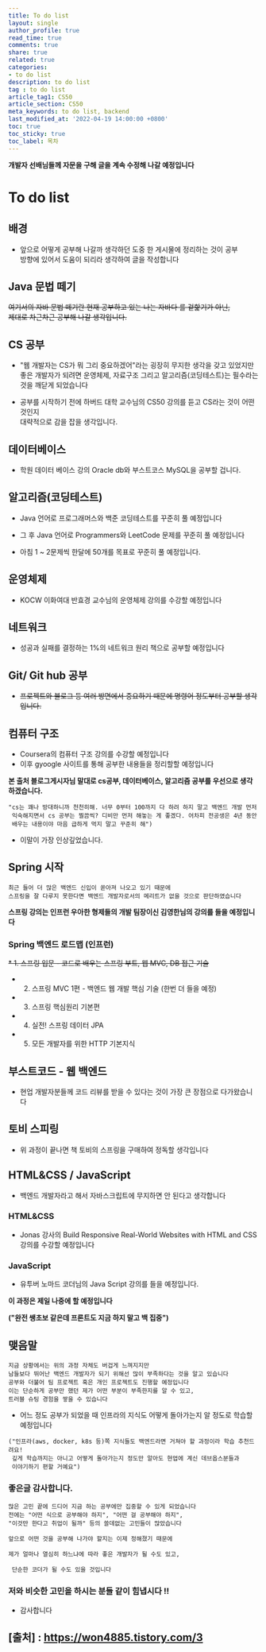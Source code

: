 ```yaml
---
title: To do list 
layout: single
author_profile: true
read_time: true
comments: true
share: true
related: true
categories:
- to do list
description: to do list
tag : to do list
article_tag1: CS50
article_section: CS50
meta_keywords: to do list, backend
last_modified_at: '2022-04-19 14:00:00 +0800'
toc: true
toc_sticky: true
toc_label: 목차
---
```


**개발자 선배님들께 자문을 구해 글을 계속 수정해 나갈 예정입니다**

To do list 
===========

## 배경
* 앞으로 어떻게 공부해 나갈까 생각하던 도중 한 게시물에 정리하는 것이 공부   
  방향에 있어서 도움이 되리라 생각하여 글을 작성합니다

## Java 문법 떼기
~~여기서의 자바 문법 떼기란 현재 공부하고 있는 나는 자바다 를 겉핥기가 아닌,   
제대로 차근차근 공부해 나갈 생각입니다.~~

## CS 공부
* "웹 개발자는 CS가 뭐 그리 중요하겠어"라는 굉장히 무지한 생각을 갖고 있었지만  
   좋은 개발자가 되려면 운영체제, 자료구조 그리고 알고리즘(코딩테스트)는 필수라는   
   것을 깨닫게 되었습니다

* 공부를 시작하기 전에 하버드 대학 교수님의 CS50 강의를 듣고 CS라는 것이 어떤 것인지  
  대략적으로 감을 잡을 생각입니다.

## 데이터베이스

* 학원 데이터 베이스 강의 Oracle db와 부스트코스 MySQL을 공부할 겁니다.

## 알고리즘(코딩테스트)

* Java 언어로 프로그래머스와 백준 코딩테스트를 꾸준히 풀 예정입니다

* 그 후 Java 언어로 Programmers와 LeetCode 문제를 꾸준히 풀 예정입니다

* 아침 1 ~ 2문제씩 한달에 50개를 목표로 꾸준히 풀 예정입니다.

## 운영체제

* KOCW 이화여대 반효경 교수님의 운영체제 강의를 수강할 예정입니다 

## 네트워크

* 성공과 실패를 결정하는 1%의 네트워크 원리 책으로 공부할 예정입니다 

## Git/ Git hub 공부

* ~~프로젝트와 블로그 등 여러 방면에서 중요하기 때문에 명령어 정도부터 공부할 생각입니다.~~

## 컴퓨터 구조

* Coursera의 컴퓨터 구조 강의를 수강할 예정입니다
* 이후 gyoogle 사이트를 통해 공부한 내용들을 정리할할 예정입니다

**본 출처 블로그게시자님 말대로 cs공부, 데이터베이스, 알고리즘 공부를 우선으로 생각하겠습니다.**


```
"cs는 꽤나 방대하니까 천천히해. 너무 0부터 100까지 다 하려 하지 말고 백엔드 개발 먼저  
 익숙해지면서 cs 공부는 찔끔씩? 디비만 먼저 해놓는 게 좋겠다. 어차피 전공생은 4년 동안  
 배우는 내용이야 마음 급하게 먹지 말고 꾸준히 해")
```

* 이말이 가장 인상깊었습니다.
 

## Spring 시작

```
최근 들어 더 많은 백엔드 신입이 쏟아져 나오고 있기 때문에
스프링을 잘 다루지 못한다면 백엔드 개발자로서의 메리트가 없을 것으로 판단하였습니다
```
 

**스프링 강의는 인프런 우아한 형제들의 개발 팀장이신 김영한님의 강의를 들을 예정입니다**

 
### Spring 백엔드 로드맵 (인프런)

~~* 1. 스프링 입문 - 코드로 배우는 스프링 부트, 웹 MVC, DB 접근 기술~~
* 2. 스프링 MVC 1편  - 백엔드 웹 개발 핵심 기술 (한번 더 들을 예정)
* 3. 스프링 핵심원리 기본편 
* 4. 실전! 스프링 데이터 JPA
* 5. 모든 개발자를 위한 HTTP 기본지식

## 부스트코드 - 웹 백엔드
   
* 현업 개발자분들께 코드 리뷰를 받을 수 있다는 것이 가장 큰 장점으로 다가왔습니다

## 토비 스피링

* 위 과정이 끝나면 책 토비의 스프링을 구매하여 정독할 생각입니다

 
## HTML&CSS / JavaScript 

* 백엔드 개발자라고 해서 자바스크립트에 무지하면 안 된다고 생각합니다
 

### HTML&CSS

* Jonas 강사의 Build Responsive Real-World Websites with HTML and CSS   
  강의를 수강할 예정입니다

### JavaScript

* 유투버 노마드 코더님의 Java Script 강의를 들을 예정입니다.
 

**이 과정은 제일 나중에 할 예정입니다**

**("완전 쌩초보 같은데 프론트도 지금 하지 말고 백 집중")**

 
## 맺음말

```
지금 상황에서는 위의 과정 자체도 버겁게 느껴지지만
남들보다 뛰어난 백엔드 개발자가 되기 위해선 많이 부족하다는 것을 알고 있습니다
공부와 더불어 팀 프로젝트 혹은 개인 프로젝트도 진행할 예정입니다
이는 단순하게 공부만 했던 제가 어떤 부분이 부족한지를 알 수 있고,
트러블 슈팅 경험을 쌓을 수 있습니다
```
 
* 어느 정도 공부가 되었을 때 인프라의 지식도 어떻게 돌아가는지 알 정도로 학습할 예정입니다

```
("인프라(aws, docker, k8s 등)쪽 지식들도 백엔드라면 거쳐야 할 과정이라 학습 추천드려요!  
 깊게 학습까지는 아니고 어떻게 돌아가는지 정도만 알아도 현업에 계신 데브옵스분들과 
 이야기하기 편할 거예요")
```
 
### 좋은글 감사합니다.

```
많은 고민 끝에 드디어 지금 하는 공부에만 집중할 수 있게 되었습니다
전에는 "어떤 식으로 공부해야 하지", "어떤 걸 공부해야 하지",   
"이것만 한다고 취업이 될까" 등의 쓸데없는 고민들이 많았습니다
```
 
```
앞으로 어떤 것을 공부해 나가야 할지는 이제 정해졌기 때문에

제가 얼마나 열심히 하느냐에 따라 좋은 개발자가 될 수도 있고,

 단순한 코더가 될 수도 있을 것입니다
```
 

### 저와 비슷한 고민을 하시는 분들 같이 힘냅시다 !!
* 감사합니다 



## [출처] : https://won4885.tistory.com/3
